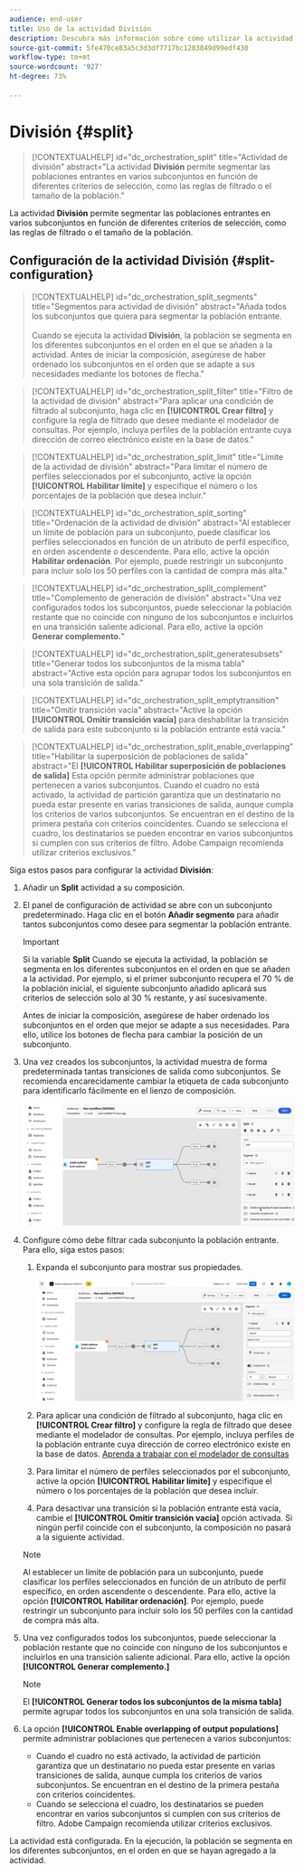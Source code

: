 ```yaml
---
audience: end-user
title: Uso de la actividad División
description: Descubra más información sobre cómo utilizar la actividad Split
source-git-commit: 5fe470ce83a5c3d3df7717bc1203849d99edf430
workflow-type: tm+mt
source-wordcount: '927'
ht-degree: 73%

---
```



# División {#split}

>[!CONTEXTUALHELP]
>id="dc_orchestration_split"
>title="Actividad de división"
>abstract="La actividad **División** permite segmentar las poblaciones entrantes en varios subconjuntos en función de diferentes criterios de selección, como las reglas de filtrado o el tamaño de la población."

La actividad **División** permite segmentar las poblaciones entrantes en varios subconjuntos en función de diferentes criterios de selección, como las reglas de filtrado o el tamaño de la población.

## Configuración de la actividad División {#split-configuration}

>[!CONTEXTUALHELP]
>id="dc_orchestration_split_segments"
>title="Segmentos para actividad de división"
>abstract="Añada todos los subconjuntos que quiera para segmentar la población entrante.<br/></br>Cuando se ejecuta la actividad **División**, la población se segmenta en los diferentes subconjuntos en el orden en el que se añaden a la actividad. Antes de iniciar la composición, asegúrese de haber ordenado los subconjuntos en el orden que se adapte a sus necesidades mediante los botones de flecha."

>[!CONTEXTUALHELP]
>id="dc_orchestration_split_filter"
>title="Filtro de la actividad de división"
>abstract="Para aplicar una condición de filtrado al subconjunto, haga clic en **[!UICONTROL Crear filtro]** y configure la regla de filtrado que desee mediante el modelador de consultas. Por ejemplo, incluya perfiles de la población entrante cuya dirección de correo electrónico existe en la base de datos."

>[!CONTEXTUALHELP]
>id="dc_orchestration_split_limit"
>title="Límite de la actividad de división"
>abstract="Para limitar el número de perfiles seleccionados por el subconjunto, active la opción **[!UICONTROL Habilitar límite]** y especifique el número o los porcentajes de la población que desea incluir."

>[!CONTEXTUALHELP]
>id="dc_orchestration_split_sorting"
>title="Ordenación de la actividad de división"
>abstract="Al establecer un límite de población para un subconjunto, puede clasificar los perfiles seleccionados en función de un atributo de perfil específico, en orden ascendente o descendente. Para ello, active la opción **Habilitar ordenación**. Por ejemplo, puede restringir un subconjunto para incluir solo los 50 perfiles con la cantidad de compra más alta."

>[!CONTEXTUALHELP]
>id="dc_orchestration_split_complement"
>title="Complemento de generación de división"
>abstract="Una vez configurados todos los subconjuntos, puede seleccionar la población restante que no coincide con ninguno de los subconjuntos e incluirlos en una transición saliente adicional. Para ello, active la opción **Generar complemento.**"

>[!CONTEXTUALHELP]
>id="dc_orchestration_split_generatesubsets"
>title="Generar todos los subconjuntos de la misma tabla"
>abstract="Active esta opción para agrupar todos los subconjuntos en una sola transición de salida."

>[!CONTEXTUALHELP]
>id="dc_orchestration_split_emptytransition"
>title="Omitir transición vacía"
>abstract="Active la opción **[!UICONTROL Omitir transición vacía]** para deshabilitar la transición de salida para este subconjunto si la población entrante está vacía."

>[!CONTEXTUALHELP]
>id="dc_orchestration_split_enable_overlapping"
>title="Habilitar la superposición de poblaciones de salida"
>abstract="El **[!UICONTROL Habilitar superposición de poblaciones de salida]** Esta opción permite administrar poblaciones que pertenecen a varios subconjuntos. Cuando el cuadro no está activado, la actividad de partición garantiza que un destinatario no pueda estar presente en varias transiciones de salida, aunque cumpla los criterios de varios subconjuntos. Se encuentran en el destino de la primera pestaña con criterios coincidentes. Cuando se selecciona el cuadro, los destinatarios se pueden encontrar en varios subconjuntos si cumplen con sus criterios de filtro. Adobe Campaign recomienda utilizar criterios exclusivos."

Siga estos pasos para configurar la actividad **División**:

1. Añadir un **Split** actividad a su composición.

1. El panel de configuración de actividad se abre con un subconjunto predeterminado. Haga clic en el botón **Añadir segmento** para añadir tantos subconjuntos como desee para segmentar la población entrante.

   >[!IMPORTANT]
   >
   >Si la variable **Split** Cuando se ejecuta la actividad, la población se segmenta en los diferentes subconjuntos en el orden en que se añaden a la actividad. Por ejemplo, si el primer subconjunto recupera el 70 % de la población inicial, el siguiente subconjunto añadido aplicará sus criterios de selección solo al 30 % restante, y así sucesivamente.
   >
   >Antes de iniciar la composición, asegúrese de haber ordenado los subconjuntos en el orden que mejor se adapte a sus necesidades. Para ello, utilice los botones de flecha para cambiar la posición de un subconjunto.

1. Una vez creados los subconjuntos, la actividad muestra de forma predeterminada tantas transiciones de salida como subconjuntos. Se recomienda encarecidamente cambiar la etiqueta de cada subconjunto para identificarlo fácilmente en el lienzo de composición.

   ![](../assets/split.png)

1. Configure cómo debe filtrar cada subconjunto la población entrante. Para ello, siga estos pasos:

   1. Expanda el subconjunto para mostrar sus propiedades.

      ![](../assets/split-subset.png)

   1. Para aplicar una condición de filtrado al subconjunto, haga clic en **[!UICONTROL Crear filtro]** y configure la regla de filtrado que desee mediante el modelador de consultas. Por ejemplo, incluya perfiles de la población entrante cuya dirección de correo electrónico existe en la base de datos. [Aprenda a trabajar con el modelador de consultas](../../query/query-modeler-overview.md)

   1. Para limitar el número de perfiles seleccionados por el subconjunto, active la opción **[!UICONTROL Habilitar límite]** y especifique el número o los porcentajes de la población que desea incluir.

   1. Para desactivar una transición si la población entrante está vacía, cambie el **[!UICONTROL Omitir transición vacía]** opción activada. Si ningún perfil coincide con el subconjunto, la composición no pasará a la siguiente actividad.

   >[!NOTE]
   >
   >Al establecer un límite de población para un subconjunto, puede clasificar los perfiles seleccionados en función de un atributo de perfil específico, en orden ascendente o descendente. Para ello, active la opción **[!UICONTROL Habilitar ordenación]**. Por ejemplo, puede restringir un subconjunto para incluir solo los 50 perfiles con la cantidad de compra más alta.

1. Una vez configurados todos los subconjuntos, puede seleccionar la población restante que no coincide con ninguno de los subconjuntos e incluirlos en una transición saliente adicional. Para ello, active la opción **[!UICONTROL Generar complemento.]**

   >[!NOTE]
   >
   >El **[!UICONTROL Generar todos los subconjuntos de la misma tabla]** permite agrupar todos los subconjuntos en una sola transición de salida.

1. La opción **[!UICONTROL Enable overlapping of output populations]** permite administrar poblaciones que pertenecen a varios subconjuntos:

   * Cuando el cuadro no está activado, la actividad de partición garantiza que un destinatario no pueda estar presente en varias transiciones de salida, aunque cumpla los criterios de varios subconjuntos. Se encuentran en el destino de la primera pestaña con criterios coincidentes.
   * Cuando se selecciona el cuadro, los destinatarios se pueden encontrar en varios subconjuntos si cumplen con sus criterios de filtro. Adobe Campaign recomienda utilizar criterios exclusivos.

La actividad está configurada. En la ejecución, la población se segmenta en los diferentes subconjuntos, en el orden en que se hayan agregado a la actividad.

<!--
## Example{#split-example}

In the following example, the **[!UICONTROL Split]** activity is used to segment an audience into distinct subsets based on the communication channel that we want to use :

* **Subset 1 "push"**: This subset comprises all profiles who have installed our mobile application.
* **Subset 2 "sms"**: Mobile phone users: For the remaining population that did not fall into Subset 1, subset 2 applies a filtering rule to select profiles with mobile phones in the database.
* **Complement transition**: This transition captures all the remaining profiles that did not match Subset 1 or Subset 2. Specifically, it includes profiles who neither installed the mobile application nor have a mobile phone, such as users who haven't installed the mobile app or lack a registered mobile number.

![](../assets/workflow-split-example.png)
-->
